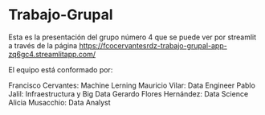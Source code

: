 # Trabajo-Grupal

Esta es la presentación del grupo número 4 que se puede ver por streamlit a través de la página https://fcocervantesrdz-trabajo-grupal-app-zq6gc4.streamlitapp.com/

El equipo está conformado por:

Francisco Cervantes: Machine Lerning
Mauricio Vilar: Data Engineer
Pablo Jalil: Infraestructura y Big Data
Gerardo Flores Hernández: Data Science
Alicia Musacchio: Data Analyst
